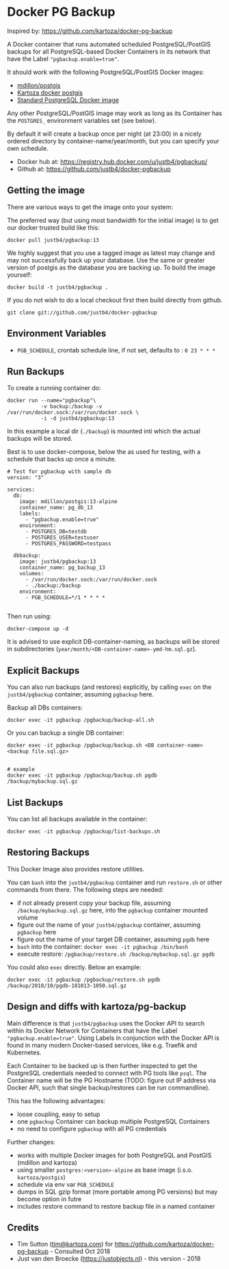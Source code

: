 # Docker PG Backup

Inspired by: https://github.com/kartoza/docker-pg-backup

A Docker container that runs automated scheduled PostgreSQL/PostGIS backups for all
PostgreSQL-based Docker Containers in its network that have the Label `"pgbackup.enable=true"`. 

It should work with
the following PostgreSQL/PostGIS Docker images:

* [mdillon/postgis](https://hub.docker.com/r/mdillon/postgis/)
* [Kartoza docker postgis](https://github.com/kartoza//docker-postgis) 
* [Standard PostgreSQL Docker image](https://hub.docker.com/_/postgres/)

Any other PostgreSQL/PostGIS image may work as long as its Container has the `POSTGRES_` environment
variables set (see below).

By default it will create a backup once per night (at 23:00) in a 
nicely ordered directory by container-name/year/month, but you can specify your own schedule.

* Docker hub at: https://registry.hub.docker.com/u/justb4/pgbackup/
* Github at: https://github.com/justb4/docker-pgbackup

## Getting the image

There are various ways to get the image onto your system:

The preferred way (but using most bandwidth for the initial image) is to
get our docker trusted build like this:


```
docker pull justb4/pgbackup:13

```

We highly suggest that you use a tagged image as 
latest may change and may not successfully back up your database. Use the same or 
greater version of postgis as the database you are backing up.
To build the image yourself:

```
docker build -t justb4/pgbackup .
```

If you do not wish to do a local checkout first then build directly from github.

```
git clone git://github.com/justb4/docker-pgbackup
```

## Environment Variables 

* `PGB_SCHEDULE`, crontab schedule line,  if not set, defaults to : `0 23 * * *`

## Run Backups

To create a running container do:

```
docker run --name="pgbackup"\
           -v backup:/backup -v /var/run/docker.sock:/var/run/docker.sock \
           -i -d justb4/pgbackup:13
```
           
In this example a local dir (`./backup`) is mounted inti which the actual backups will be
stored.

Best is to use docker-compose, below the as used
for testing, with a schedule that backs up once a minute.


```
# Test for pgbackup with sample db
version: "3"

services:
  db:
    image: mdillon/postgis:13-alpine
    container_name: pg_db_13
    labels:
      - "pgbackup.enable=true"
    environment:
      - POSTGRES_DB=testdb
      - POSTGRES_USER=testuser
      - POSTGRES_PASSWORD=testpass

  dbbackup:
    image: justb4/pgbackup:13
    container_name: pg_backup_13
    volumes:
      - /var/run/docker.sock:/var/run/docker.sock
      - ./backup:/backup
    environment:
      - PGB_SCHEDULE=*/1 * * * *
  
```

Then run using:

```
docker-compose up -d
```

It is advised to use explicit DB-container-naming, as backups will be stored in
subdirectories (`year/month/<DB-container-name>-ymd-hm.sql.gz`).

## Explicit Backups

You can also run backups (and restores) explicitly, by calling `exec` on the `justb4/pgbackup` 
container, assuming `pgbackup` here.

Backup all DBs containers:

```
docker exec -it pgbackup /pgbackup/backup-all.sh

```

Or you can backup a single DB container:

```
docker exec -it pgbackup /pgbackup/backup.sh <DB container-name> <backup file.sql.gz>


# example
docker exec -it pgbackup /pgbackup/backup.sh pgdb /backup/mybackup.sql.gz

```

## List Backups

You can list all backups available in the container:

```
docker exec -it pgbackup /pgbackup/list-backups.sh

```

## Restoring Backups

This Docker Image also provides restore utilities.

You can `bash` into the `justb4/pgbackup` container and run `restore.sh` or other commands
from there. The following steps are needed:

* if not already present copy your backup file, assuming `/backup/mybackup.sql.gz` here, into the `pgbackup` container mounted volume
* figure out the name of your `justb4/pgbackup` container, assuming `pgbackup` here
* figure out the name of your target DB container, assuming `pgdb` here
* `bash` into the container: `docker exec -it pgbackup /bin/bash`
* execute restore: `/pgbackup/restore.sh /backup/mybackup.sql.gz pgdb`

You could also `exec` directly. Below an example:

```
docker exec -it pgbackup /pgbackup/restore.sh pgdb /backup/2018/10/pgdb-181013-1050.sql.gz

```

## Design and diffs with kartoza/pg-backup

Main difference is that `justb4/pgbackup` uses the Docker API to search within its Docker Network for
Containers that have the Label `"pgbackup.enable=true"`. Using Labels in conjunction with the Docker API
is found in many modern Docker-based services, like e.g. Traefik and Kubernetes.

Each Container to be backed up is then further inspected to get the PostgreSQL credentials
needed to connect with PG tools like `psql`. The Container name will be the PG Hostname 
(TODO: figure out IP address via Docker API,
such that single backup/restores can be run commandline).

This has the following advantages:

* loose coupling, easy to setup
* one `pgbackup` Container can backup multiple PostgreSQL Containers
* no need to configure `pgbackup` with all PG credentials 
 
Further changes:

* works with multiple Docker images for both PostgreSQL and PostGIS (mdillon and kartoza)
* using smaller `postgres:<version>-alpine` as base image (i.s.o. `kartoza/postgis`)
* schedule via env var `PGB_SCHEDULE`
* dumps in SQL gzip format (more portable among PG versions) but may become option in futre
* includes restore command to restore backup file in a named container

## Credits

* Tim Sutton (tim@kartoza.com) for https://github.com/kartoza/docker-pg-backup - Consulted Oct 2018
* Just van den Broecke (https://justobjects.nl) - this version - 2018
